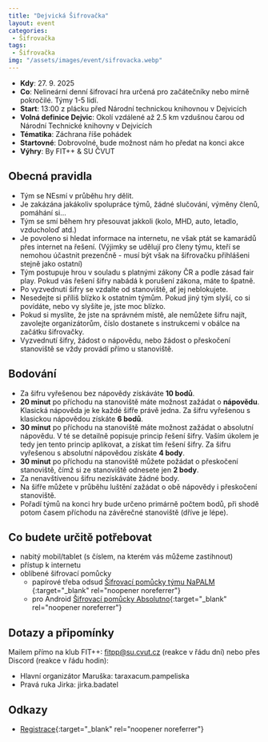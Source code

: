 ```yaml
---
title: "Dejvická Šifrovačka"
layout: event
categories:
 - Šifrovačka
tags:
 - Šifrovačka
img: "/assets/images/event/sifrovacka.webp"
---
```


- **Kdy**: 27. 9. 2025
- **Co**: Nelineární denní šifrovací hra určená pro začátečníky nebo mírně pokročilé. Týmy 1-5 lidí.
- **Start**: 13:00 z plácku před Národní technickou knihovnou v Dejvicích
- **Volná definice Dejvic**: Okolí vzdálené až 2.5 km vzdušnou čarou od Národní Technické knihovny v Dejvicích
- **Tématika**: Záchrana říše pohádek
- **Startovné**: Dobrovolné, bude možnost nám ho předat na konci akce
- **Výhry**: By FIT++ & SU ČVUT

## Obecná pravidla
- Tým se NEsmí v průběhu hry dělit.
- Je zakázána jakákoliv spolupráce týmů, žádné slučování, výměny členů, pomáhání si…
- Tým se smí během hry přesouvat jakkoli (kolo, MHD, auto, letadlo, vzducholoď atd.)
- Je povoleno si hledat informace na internetu, ne však ptát se kamarádů přes internet na řešení. (Výjimky se udělují pro členy týmu, kteří se nemohou účastnit prezenčně - musí být však na šifrovačku přihlášeni stejně jako ostatní)
- Tým postupuje hrou v souladu s platnými zákony ČR a podle zásad fair play. Pokud vás řešení šifry nabádá k porušení zákona, máte to špatně.
- Po vyzvednutí šifry se vzdalte od stanoviště, ať jej neblokujete.
- Nesedejte si příliš blízko k ostatním týmům. Pokud jiný tým slyší, co si povídáte, nebo vy slyšíte je, jste moc blízko.
- Pokud si myslíte, že jste na správném místě, ale nemůžete šifru najít, zavolejte organizátorům, číslo dostanete s instrukcemi v obálce na začátku šifrovačky.
- Vyzvednutí šifry, žádost o nápovědu, nebo žádost o přeskočení stanoviště se vždy provádí přímo u stanoviště.

## Bodování
- Za šifru vyřešenou bez nápovědy získáváte **10 bodů**.
- **20 minut** po příchodu na stanoviště máte možnost zažádat o **nápovědu**. Klasická nápověda je ke každé šifře právě jedna. Za šifru vyřešenou s klasickou nápovědou získáte **6 bodů**.
- **30 minut** po příchodu na stanoviště máte možnost zažádat o absolutní nápovědu. V té se detailně popisuje princip řešení šifry. Vaším úkolem je tedy jen tento princip aplikovat, a získat tím řešení šifry. Za šifru vyřešenou s absolutní nápovědou získáte **4 body**.
- **30 minut** po příchodu na stanoviště můžete požádat o přeskočení stanoviště, čímž si ze stanoviště odnesete jen **2 body**.
- Za nenavštívenou šifru nezískáváte žádné body.
- Na šifře můžete v průběhu luštění zažádat o obě nápovědy i přeskočení stanoviště.
- Pořadí týmů na konci hry bude určeno primárně počtem bodů, při shodě potom časem příchodu na závěrečné stanoviště (dříve je lépe).

## Co budete určitě potřebovat
- nabitý mobil/tablet (s číslem, na kterém vás můžeme zastihnout)
- přístup k internetu
- oblíbené šifrovací pomůcky
  - papírové třeba odsud [Šifrovací pomůcky týmu NaPALM ](https://www.napalmne.cz/pomucky/){:target="_blank" rel="noopener noreferrer"}
  - pro Android [Šifrovací pomůcky Absolutno](https://play.google.com/store/apps/details?id=cz.absolutno.sifry&hl=cs){:target="_blank" rel="noopener noreferrer"}

## Dotazy a připomínky
Mailem přímo na klub FIT++: [fitpp@su.cvut.cz](mailto:fitpp@su.cvut.cz) (reakce v řádu dní) nebo přes Discord (reakce v řádu hodin):
- Hlavní organizátor Maruška: taraxacum.pampeliska
- Pravá ruka Jirka: jirka.badatel

## Odkazy
- [Registrace](https://forms.gle/dtm5AwBNP7Ftwm9q8){:target="_blank" rel="noopener noreferrer"}
